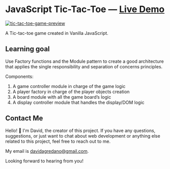 # JavaScript Tic-Tac-Toe — [Live Demo](https://davidagredano.github.io/tic-tac-toe/)

[![tic-tac-toe-game-preview](https://github.com/davidagredano/tic-tac-toe/assets/118218196/ca782bf4-7806-4297-887f-3cbd740d3740)](https://davidagredano.github.io/tic-tac-toe/)

A Tic-tac-toe game created in Vanilla JavaScript.

## Learning goal

Use Factory functions and the Module pattern to create a good architecture that applies the single responsibility and separation of concerns principles.

Components:

1. A game controller module in charge of the game logic
2. A player factory in charge of the player objects creation
3. A board module with all the game board’s logic
4. A display controller module that handles the display/DOM logic

## Contact Me

Hello! 👋 I'm David, the creator of this project. If you have any questions, suggestions, or just want to chat about web development or anything else related to this project, feel free to reach out to me.

My email is davidagredano@gmail.com.

Looking forward to hearing from you!
